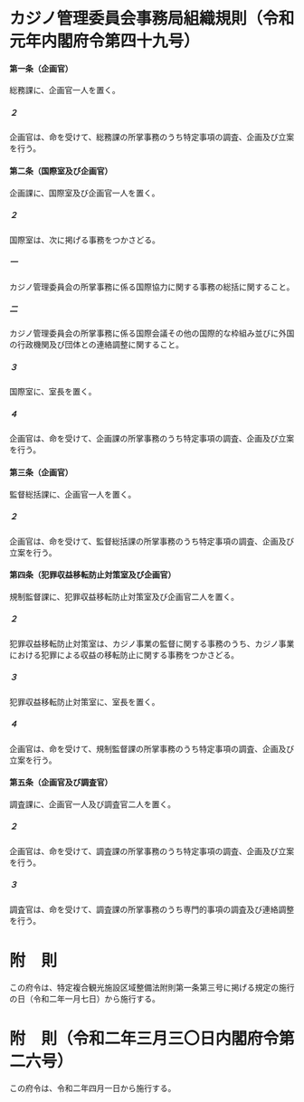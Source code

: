 # カジノ管理委員会事務局組織規則（令和元年内閣府令第四十九号）
#### 第一条（企画官）
総務課に、企画官一人を置く。
##### ２
企画官は、命を受けて、総務課の所掌事務のうち特定事項の調査、企画及び立案を行う。
#### 第二条（国際室及び企画官）
企画課に、国際室及び企画官一人を置く。
##### ２
国際室は、次に掲げる事務をつかさどる。
##### 一
カジノ管理委員会の所掌事務に係る国際協力に関する事務の総括に関すること。
##### 二
カジノ管理委員会の所掌事務に係る国際会議その他の国際的な枠組み並びに外国の行政機関及び団体との連絡調整に関すること。
##### ３
国際室に、室長を置く。
##### ４
企画官は、命を受けて、企画課の所掌事務のうち特定事項の調査、企画及び立案を行う。
#### 第三条（企画官）
監督総括課に、企画官一人を置く。
##### ２
企画官は、命を受けて、監督総括課の所掌事務のうち特定事項の調査、企画及び立案を行う。
#### 第四条（犯罪収益移転防止対策室及び企画官）
規制監督課に、犯罪収益移転防止対策室及び企画官二人を置く。
##### ２
犯罪収益移転防止対策室は、カジノ事業の監督に関する事務のうち、カジノ事業における犯罪による収益の移転防止に関する事務をつかさどる。
##### ３
犯罪収益移転防止対策室に、室長を置く。
##### ４
企画官は、命を受けて、規制監督課の所掌事務のうち特定事項の調査、企画及び立案を行う。
#### 第五条（企画官及び調査官）
調査課に、企画官一人及び調査官二人を置く。
##### ２
企画官は、命を受けて、調査課の所掌事務のうち特定事項の調査、企画及び立案を行う。
##### ３
調査官は、命を受けて、調査課の所掌事務のうち専門的事項の調査及び連絡調整を行う。
# 附　則
この府令は、特定複合観光施設区域整備法附則第一条第三号に掲げる規定の施行の日（令和二年一月七日）から施行する。
# 附　則（令和二年三月三〇日内閣府令第二六号）
この府令は、令和二年四月一日から施行する。
